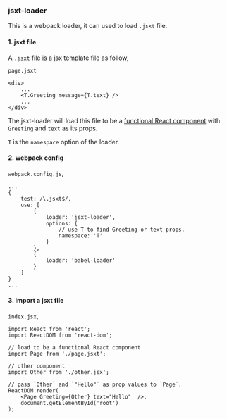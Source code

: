 ### jsxt-loader

This is a webpack loader, it can used to load `.jsxt` file.

#### 1. jsxt file

A `.jsxt` file is a jsx template file as follow, 

`page.jsxt`

```
<div>
    ...
    <T.Greeting message={T.text} />
    ...
</div>
```

The jsxt-loader will load this file to be a [functional React component](https://reactjs.org/docs/components-and-props.html#functional-and-class-components) with `Greeting` and `text` as its props.

`T` is the `namespace` option of the loader.

#### 2. webpack config

`webpack.config.js`,

```
...
{
    test: /\.jsxt$/,
    use: [
        {
            loader: 'jsxt-loader',
            options: {
                // use T to find Greeting or text props.
                namespace: 'T'
            }
        },
        {
            loader: 'babel-loader'
        }
    ]
}
...
```

#### 3. import a jsxt file

`index.jsx`,

```
import React from 'react';
import ReactDOM from 'react-dom';

// load to be a functional React component
import Page from './page.jsxt';

// other component
import Other from './other.jsx';

// pass `Other` and `"Hello"` as prop values to `Page`.
ReactDOM.render(
    <Page Greeting={Other} text="Hello"  />,
    document.getElementById('root')
);
```